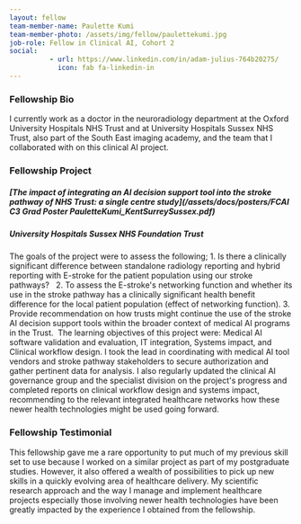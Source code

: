 ```yaml
---
layout: fellow
team-member-name: Paulette Kumi
team-member-photo: /assets/img/fellow/paulettekumi.jpg
job-role: Fellow in Clinical AI, Cohort 2
social:
          - url: https://www.linkedin.com/in/adam-julius-764b20275/
            icon: fab fa-linkedin-in
---
```


### Fellowship Bio
I currently work as a doctor in the neuroradiology department at the Oxford University Hospitals NHS Trust and at University Hospitals Sussex NHS Trust, also part of the South East imaging academy, and the team that I collaborated with on this clinical AI project.


### Fellowship Project
##### _[The impact of integrating an AI decision support tool into the stroke pathway of NHS Trust: a single centre study](/assets/docs/posters/FCAI C3 Grad Poster PauletteKumi_KentSurreySussex.pdf)_
##### University Hospitals Sussex NHS Foundation Trust

The goals of the project were to assess the following;  1. Is there a clinically significant difference between standalone radiology reporting and hybrid reporting with E-stroke for the patient population using our stroke pathways?   2. To assess the E-stroke's networking function and whether its use in the stroke pathway has a clinically significant health benefit difference for the local patient population (effect of networking function). 3. Provide recommendation on how trusts might continue the use of the stroke AI decision support tools within the broader context of medical AI programs in the Trust.  The learning objectives of this project were: Medical AI software validation and evaluation, IT integration, Systems impact, and Clinical workflow design. I took the lead in coordinating with medical AI tool vendors and stroke pathway stakeholders to secure authorization and gather pertinent data for analysis. I also regularly updated the clinical AI governance group and the specialist division on the project's progress and completed reports on clinical workflow design and systems impact, recommending to the relevant integrated healthcare networks how these newer health technologies might be used going forward.

### Fellowship Testimonial
This fellowship gave me a rare opportunity to put much of my previous skill set to use because I  worked on a similar project as part of my postgraduate studies. However, it also offered a wealth of possibilities to pick up new skills in a quickly evolving area of healthcare delivery. My scientific research approach and the way I manage and implement healthcare projects especially those involving newer health technologies have been greatly impacted by the experience I obtained from the fellowship. 

